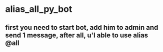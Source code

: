 # alias_all_py_bot
## first you need to start bot, add him to admin and send 1 message, after all, u'l able to use alias @all